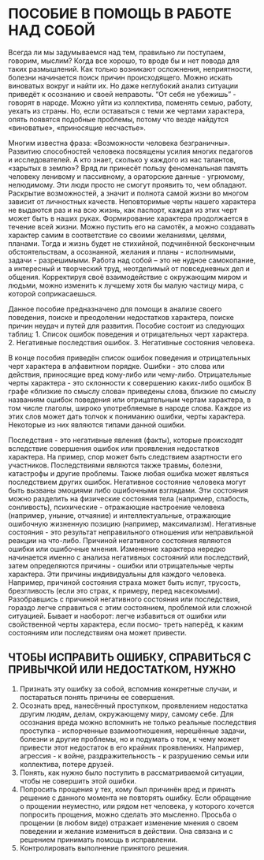 # ПОСОБИЕ В ПОМОЩЬ В РАБОТЕ НАД СОБОЙ

 Всегда ли мы задумываемся над тем, правильно ли поступаем, говорим, мыслим? Когда все хорошо, то вроде бы и нет повода для таких размышлений. Как только возникают осложнения, неприятности, болезни начинается поиск причин происходящего. Можно искать виноватых вокруг и найти их. Но даже неглубокий анализ ситуации приведёт к осознанию и своей неправоты. “От себя не убежишь” - говорят в народе. Можно уйти из коллектива, поменять семью, работу, уехать из страны. Но, если оставаться с теми же чертами характера, опять появятся подобные проблемы, потому что везде найдутся «виноватые», «приносящие несчастье».

 Многим известна фраза: «Возможности человека безграничны». Развитию способностей человека посвящены усилия многих педагогов и исследователей. А кто знает, сколько у каждого из нас талантов, «зарытых в землю»? Вряд ли принесёт пользу феноменальная память человеку ленивому и пассивному, а ораторские данные - угрюмому, нелюдимому. Эти люди просто не смогут проявить то, чем обладают. Раскрытие возможностей, а значит и полнота самой жизни во многом зависит от личностных качеств.
 Неповторимые черты нашего характера не выдаются раз и на всю жизнь, как паспорт, каждая из этих черт может быть в наших руках. Формирование характера продолжается в течение всей жизни. Можно пустить его на самотёк, а можно создавать характер самим в соответствие со своими желаниями, целями, планами. Тогда и жизнь будет не стихийной, подчинённой бесконечным обстоятельствам, а осознанной, желания и планы -  исполнимыми, задачи - разрешимыми.
 Работа над собой – это не нудное самокопание, а интересный и творческий труд, неотделимый от повседневных дел и общения. Корректируя своё взаимодействие с окружающим миром и людьми, можно изменить к лучшему хотя бы малую частицу мира, с которой соприкасаешься.

 Данное пособие предназначено для помощи в анализе своего поведения, поиске и преодолении недостатков характера, поиске причин неудач и путей для развития. Пособие состоит из следующих таблиц:
    1. Список ошибок поведения и отрицательных черт характера.
    2. Негативные последствия ошибок.
    3. Негативные состояния человека.

 В конце пособия приведён список ошибок поведения и отрицательных черт характера в алфавитном порядке.
 Ошибки - это слова или действия, приносящие вред кому-либо или чему-либо. Отрицательные черты характера - это склонности к совершению каких-либо ошибок
 В графе «близкие по смыслу слова» приведены слова, близкие по смыслу названиям ошибок поведения или отрицательным чертам характера, в том числе глаголы, широко употребляемые в народе слова. Каждое из этих слов может дать толчок к пониманию ошибки, черты характера. Некоторые из них являются типами данной ошибки.

 Последствия - это негативные явления (факты), которые происходят вследствие совершения ошибок или проявления недостатков характера. На пример, спор может быть следствием азартности его участников. Последствиями являются также травмы, болезни, катастрофы и другие проблемы.
Также любая ошибка может являться последствием других ошибок. Негативное состояние человека могут быть вызваны эмоциями либо ошибочными взглядами. Эти состояния можно разделить на физические состояния тела (например, слабость, сонливость), психические - отражающие настроение человека (например, уныние, отчаяние) и интеллектуальные, отражающие ошибочную жизненную позицию (например, максимализм).
Негативные состояния - это результат неправильного отношения или неправильной реакции на что-либо. Причиной негативного состояния являются ошибки или ошибочные мнения.
 Изменение характера нередко начинается именно с анализа негативных состояний или последствий, затем определяются причины - ошибки или отрицательные черты характера. Эти причины индивидуальны для каждого человека. Например, причиной состояния страха может быть испуг, трусость, брезгливость (если это страх, к примеру, перед насекомыми). Разобравшись с причиной негативного состояния или последствия, гораздо легче справиться с этим состоянием, проблемой или сложной ситуацией. Бывает и наоборот: легче избавиться от ошибки или свойственной черты характера, если посмо-
треть наперёд, к каким состояниям или последствиям она может привести.

## ЧТОБЫ ИСПРАВИТЬ ОШИБКУ, СПРАВИТЬСЯ С ПРИВЫЧКОЙ ИЛИ НЕДОСТАТКОМ, НУЖНО

 1. Признать эту ошибку за собой, вспомнив конкретные случаи, и постараться понять причины ее совершения.
 2. Осознать вред, нанесённый проступком, проявлением недостатка другим людям, делам, окружающему миру, самому себе. Для осознания вреда можно вспомнить не только реальные последствия проступка - испорченные взаимоотношения, нерешённые задачи, болезни и другие проблемы, но и подумать о том, к чему может привести этот недостаток в его крайних проявлениях. Например, агрессия - к войне, раздражительность - к разрушению семьи или коллектива, потере друзей.
 3. Понять, как нужно было поступить в рассматриваемой ситуации, чтобы не совершить этой ошибки.
 4. Попросить прощения у тех, кому был причинён вред и принять решение с данного момента не повторять ошибку. Если обращение о прощении неуместно, или рядом нет человека, у которого хочется попросить прощения, можно сделать это мысленно. Просьба о прощении (в любом виде) отражает изменение мнения о своем поведении и желание измениться в действии. Она связана и с решением принимать помощь в исправлении.
 5. Контролировать выполнение принятого решения.
